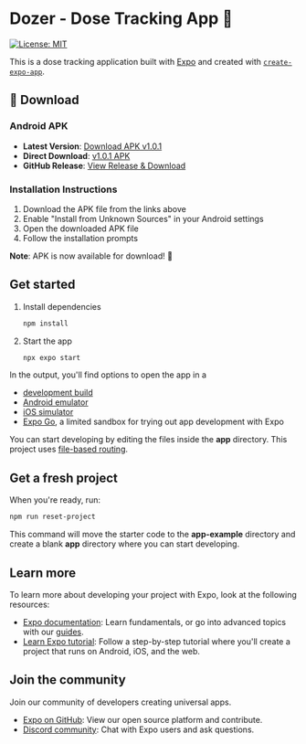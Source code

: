 # Dozer - Dose Tracking App 💊

[![License: MIT](https://img.shields.io/badge/License-MIT-yellow.svg)](https://opensource.org/licenses/MIT)

This is a dose tracking application built with [Expo](https://expo.dev) and created with [`create-expo-app`](https://www.npmjs.com/package/create-expo-app).

## 📱 Download

### Android APK
- **Latest Version**: [Download APK v1.0.1](https://github.com/saadpocalypse/dozer/releases/latest/download/dozer.apk)
- **Direct Download**: [v1.0.1 APK](https://github.com/saadpocalypse/dozer/releases/download/v1.0.1/dozer.apk)
- **GitHub Release**: [View Release & Download](https://github.com/saadpocalypse/dozer/releases/tag/v1.0.1)

### Installation Instructions
1. Download the APK file from the links above
2. Enable "Install from Unknown Sources" in your Android settings
3. Open the downloaded APK file
4. Follow the installation prompts

**Note**: APK is now available for download! 🎉

## Get started

1. Install dependencies

   ```bash
   npm install
   ```

2. Start the app

   ```bash
   npx expo start
   ```

In the output, you'll find options to open the app in a

- [development build](https://docs.expo.dev/develop/development-builds/introduction/)
- [Android emulator](https://docs.expo.dev/workflow/android-studio-emulator/)
- [iOS simulator](https://docs.expo.dev/workflow/ios-simulator/)
- [Expo Go](https://expo.dev/go), a limited sandbox for trying out app development with Expo

You can start developing by editing the files inside the **app** directory. This project uses [file-based routing](https://docs.expo.dev/router/introduction).

## Get a fresh project

When you're ready, run:

```bash
npm run reset-project
```

This command will move the starter code to the **app-example** directory and create a blank **app** directory where you can start developing.

## Learn more

To learn more about developing your project with Expo, look at the following resources:

- [Expo documentation](https://docs.expo.dev/): Learn fundamentals, or go into advanced topics with our [guides](https://docs.expo.dev/guides).
- [Learn Expo tutorial](https://docs.expo.dev/tutorial/introduction/): Follow a step-by-step tutorial where you'll create a project that runs on Android, iOS, and the web.

## Join the community

Join our community of developers creating universal apps.

- [Expo on GitHub](https://github.com/expo/expo): View our open source platform and contribute.
- [Discord community](https://chat.expo.dev): Chat with Expo users and ask questions.

